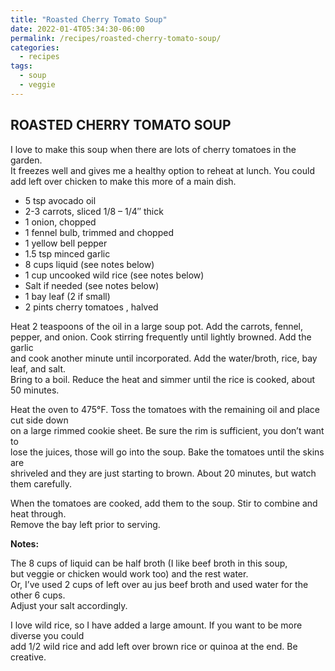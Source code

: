 ```yaml
---
title: "Roasted Cherry Tomato Soup"
date: 2022-01-4T05:34:30-06:00
permalink: /recipes/roasted-cherry-tomato-soup/
categories:
  - recipes
tags:
  - soup
  - veggie
---
```

## ROASTED CHERRY TOMATO SOUP
I love to make this soup when there are lots of cherry tomatoes in the garden.  
It freezes well and gives me a healthy option to reheat at lunch. You could  
add left over chicken to make this more of a main dish.

- 5 tsp avocado oil
- 2-3 carrots, sliced 1/8 – 1/4″ thick
- 1 onion, chopped
- 1 fennel bulb, trimmed and chopped
- 1 yellow bell pepper
- 1.5 tsp minced garlic
- 8 cups liquid (see notes below)
- 1 cup uncooked wild rice (see notes below)
- Salt if needed (see notes below)
- 1 bay leaf (2 if small)
- 2 pints cherry tomatoes , halved

Heat 2 teaspoons of the oil in a large soup pot. Add the carrots, fennel,  
pepper, and onion. Cook stirring frequently until lightly browned. Add the garlic  
and cook another minute until incorporated. Add the water/broth, rice, bay leaf, and salt.  
Bring to a boil. Reduce the heat and simmer until the rice is cooked, about 50 minutes.

Heat the oven to 475°F. Toss the tomatoes with the remaining oil and place cut side down  
on a large rimmed cookie sheet. Be sure the rim is sufficient, you don’t want to  
lose the juices, those will go into the soup. Bake the tomatoes until the skins are  
shriveled and they are just starting to brown. About 20 minutes, but watch them carefully.

When the tomatoes are cooked, add them to the soup. Stir to combine and heat through.  
Remove the bay left prior to serving.

**Notes:**

The 8 cups of liquid can be half broth (I like beef broth in this soup,  
but veggie or chicken would work too) and the rest water.  
Or, I’ve used 2 cups of left over au jus beef broth and used water for the other 6 cups.  
Adjust your salt accordingly.

I love wild rice, so I have added a large amount. If you want to be more diverse you could  
add 1/2 wild rice and add left over brown rice or quinoa at the end. Be creative.
